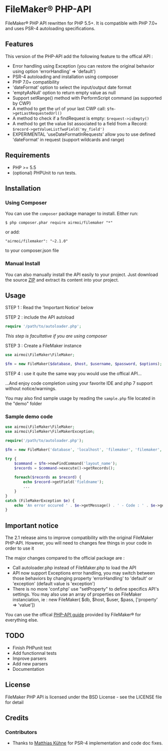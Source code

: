 # FileMaker® PHP-API
FileMaker® PHP API rewritten for PHP 5.5+.
It is compatible with PHP 7.0+ and uses PSR-4 autoloading specifications.

## Features
This version of the PHP-API add the following feature to the offical API :
* Error handling using Exception (you can restore the original behavior using option 'errorHandling' => 'default')
* PSR-4 autoloading and installation using composer
* PHP 7.0+ compatibility
* 'dateFormat' option to select the input/output date format
* 'emptyAsNull' option to return empty value as null
* Support setRange() method with PerformScript command (as supported by CWP)
* A method to get the url of your last CWP call: `$fm->getLastRequestedUrl()`
* A method to check if a findRequest is empty: `$request->isEmpty()`
* A method to get the value list associated to a field from a Record: `$record->getValueListTwoField('my_field')`
* EXPERIMENTAL 'useDateFormatInRequests' allow you to use defined 'dateFormat' in request (support wildcards and range)

## Requirements

* PHP >= 5.5
* (optional) PHPUnit to run tests.

## Installation

### Using Composer
You can use the `composer` package manager to install. Either run:

    $ php composer.phar require airmoi/filemaker "*"

or add:

    "airmoi/filemaker": "~2.1.0"

to your composer.json file

### Manual Install

You can also manually install the API easily to your project. Just download the source [ZIP](https://github.com/airmoi/FileMaker/archive/master.zip) and extract its content into your project.

## Usage

STEP 1 : Read the 'Important Notice' below

STEP 2 : include the API autoload

```php
require '/path/to/autoloader.php';
```
*This step is facultative if you are using composer*

STEP 3 : Create a FileMaker instance
```php
use airmoi\FileMaker\FileMaker;

$fm = new FileMaker($database, $host, $username, $password, $options);
```

STEP 4 : use it quite the same way you would use the offical API...

...And enjoy code completion using your favorite IDE and php 7 support without notice/warnings.

You may also find sample usage by reading the `sample.php` file located in the "demo" folder 

### Sample demo code

```php
use airmoi\FileMaker\FileMaker;
use airmoi\FileMaker\FileMakerException;

require('/path/to/autoloader.php');

$fm = new FileMaker('database', 'localhost', 'filemaker', 'filemaker', ['prevalidate' => true]);

try {
    $command = $fm->newFindCommand('layout_name');
    $records = $command->execute()->getRecords(); 
    
    foreach($records as $record) {
        echo $record->getField('fieldname');
        ...
    }
} 
catch (FileMakerException $e) {
    echo 'An error occured ' . $e->getMessage() . ' - Code : ' . $e->getCode();
}
```

## Important notice

The 2.1 release aims to improve compatibility with the original FileMaker PHP-API.
However, you will need to changes few things in your code in order to use it

The major changes compared to the official package are : 

* Call autoloader.php instead of FileMaker.php to load the API
* API now support Exceptions error handling, you may switch between those behaviors by changing property 'errorHandling' to 'default' or 'exception' (default value is 'exception')
* There is no more 'conf.php' use "setProperty" to define specifics API's settings. You may also use an array of properties on FileMaker instanciation, ie : new FileMaker( $db, $host, $user, $pass, ['property' => 'value'])

You can use the offical [PHP-API guide](https://fmhelp.filemaker.com/docs/14/fr/fms14_cwp_guide.pdf) provided by FileMaker® for everything else.

## TODO
* Finish PHPunit test
* Add functionnal tests
* Improve parsers
* Add new parsers
* Documentation

## License
FileMaker PHP API is licensed under the BSD License - see the LICENSE file for detail

## Credits

### Contributors

- Thanks to [Matthias Kühne](https://github.com/MatthiasKuehneEllerhold) for PSR-4 implementation and code doc fixes.
